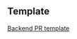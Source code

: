 ## Template
[Backend PR template](https://github.com/GaneshChandrasekaran/pull-request-template/blob/main/backend.md)
